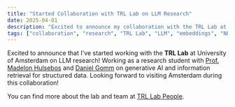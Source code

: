 ```yaml
---
title: "Started Collaboration with TRL Lab on LLM Research"
date: 2025-04-01
description: "Excited to announce my collaboration with the TRL Lab at University of Amsterdam on LLM research!"
tags: ["collaboration", "research", "TRL Lab", "LLM", "embeddings", "NL2SQL", "foundation models"]
---
```


Excited to announce that I've started working with the **TRL Lab** at University of Amsterdam on LLM research! Working as a research student with [Prof. Madelon Hulsebos](https://www.madelonhulsebos.com) and [Daniel Gomm](https://www.daniel-gomm.com) on generative AI and information retrieval for structured data. Looking forward to visiting Amsterdam during this collaboration!

You can find more about the lab and team at [TRL Lab People](https://trl-lab.github.io/people/). 